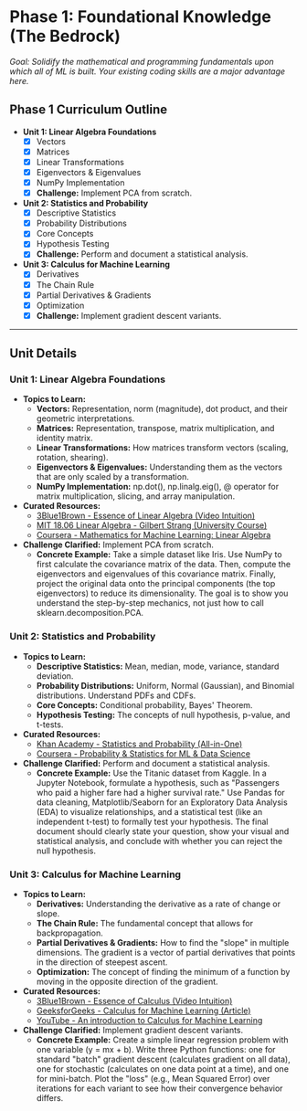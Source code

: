 # Phase 1: Foundational Knowledge (The Bedrock)

_Goal: Solidify the mathematical and programming fundamentals upon which all of ML is built. Your existing coding skills are a major advantage here._

## Phase 1 Curriculum Outline

- **Unit 1: Linear Algebra Foundations**
  - [x] Vectors
  - [x] Matrices
  - [x] Linear Transformations
  - [x] Eigenvectors & Eigenvalues
  - [x] NumPy Implementation
  - [x] **Challenge:** Implement PCA from scratch.
- **Unit 2: Statistics and Probability**
  - [x] Descriptive Statistics
  - [x] Probability Distributions
  - [x] Core Concepts
  - [x] Hypothesis Testing
  - [x] **Challenge:** Perform and document a statistical analysis.
- **Unit 3: Calculus for Machine Learning**
  - [x] Derivatives
  - [x] The Chain Rule
  - [x] Partial Derivatives & Gradients
  - [x] Optimization
  - [x] **Challenge:** Implement gradient descent variants.

---

## Unit Details

### Unit 1: Linear Algebra Foundations

- **Topics to Learn:**
  - **Vectors:** Representation, norm (magnitude), dot product, and their geometric interpretations.
  - **Matrices:** Representation, transpose, matrix multiplication, and identity matrix.
  - **Linear Transformations:** How matrices transform vectors (scaling, rotation, shearing).
  - **Eigenvectors & Eigenvalues:** Understanding them as the vectors that are only scaled by a transformation.
  - **NumPy Implementation:** np.dot(), np.linalg.eig(), @ operator for matrix multiplication, slicing, and array manipulation.
- **Curated Resources:**
  - [3Blue1Brown - Essence of Linear Algebra (Video Intuition)](https://www.youtube.com/playlist?list=PLZHQObOWTQDPD3MizzM2xVFitgF8hE_ab)
  - [MIT 18.06 Linear Algebra - Gilbert Strang (University Course)](https://ocw.mit.edu/courses/18-06-linear-algebra-spring-2010/)
  - [Coursera - Mathematics for Machine Learning: Linear Algebra](https://www.coursera.org/learn/linear-algebra-machine-learning)
- **Challenge Clarified:** Implement PCA from scratch.
  - **Concrete Example:** Take a simple dataset like Iris. Use NumPy to first calculate the covariance matrix of the data. Then, compute the eigenvectors and eigenvalues of this covariance matrix. Finally, project the original data onto the principal components (the top eigenvectors) to reduce its dimensionality. The goal is to show you understand the step-by-step mechanics, not just how to call sklearn.decomposition.PCA.

### Unit 2: Statistics and Probability

- **Topics to Learn:**
  - **Descriptive Statistics:** Mean, median, mode, variance, standard deviation.
  - **Probability Distributions:** Uniform, Normal (Gaussian), and Binomial distributions. Understand PDFs and CDFs.
  - **Core Concepts:** Conditional probability, Bayes' Theorem.
  - **Hypothesis Testing:** The concepts of null hypothesis, p-value, and t-tests.
- **Curated Resources:**
  - [Khan Academy - Statistics and Probability (All-in-One)](https://www.khanacademy.org/math/statistics-probability)
  - [Coursera - Probability & Statistics for ML & Data Science](https://www.coursera.org/learn/probability-statistics-machine-learning-data-science)
- **Challenge Clarified:** Perform and document a statistical analysis.
  - **Concrete Example:** Use the Titanic dataset from Kaggle. In a Jupyter Notebook, formulate a hypothesis, such as "Passengers who paid a higher fare had a higher survival rate." Use Pandas for data cleaning, Matplotlib/Seaborn for an Exploratory Data Analysis (EDA) to visualize relationships, and a statistical test (like an independent t-test) to formally test your hypothesis. The final document should clearly state your question, show your visual and statistical analysis, and conclude with whether you can reject the null hypothesis.

### Unit 3: Calculus for Machine Learning

- **Topics to Learn:**
  - **Derivatives:** Understanding the derivative as a rate of change or slope.
  - **The Chain Rule:** The fundamental concept that allows for backpropagation.
  - **Partial Derivatives & Gradients:** How to find the "slope" in multiple dimensions. The gradient is a vector of partial derivatives that points in the direction of steepest ascent.
  - **Optimization:** The concept of finding the minimum of a function by moving in the opposite direction of the gradient.
- **Curated Resources:**
  - [3Blue1Brown - Essence of Calculus (Video Intuition)](https://www.youtube.com/playlist?list=PLZHQObOWTQDMsr9K-rj53DwVRMYO3t57w)
  - [GeeksforGeeks - Calculus for Machine Learning (Article)](https://www.geeksforgeeks.org/machine-learning/mastering-calculus-for-machine-learning-key-concepts-and-applications/)
  - [YouTube - An introduction to Calculus for Machine Learning](https://www.youtube.com/watch?v=MDL384gsAk0)
- **Challenge Clarified:** Implement gradient descent variants.
  - **Concrete Example:** Create a simple linear regression problem with one variable (y = mx + b). Write three Python functions: one for standard "batch" gradient descent (calculates gradient on all data), one for stochastic (calculates on one data point at a time), and one for mini-batch. Plot the "loss" (e.g., Mean Squared Error) over iterations for each variant to see how their convergence behavior differs.
